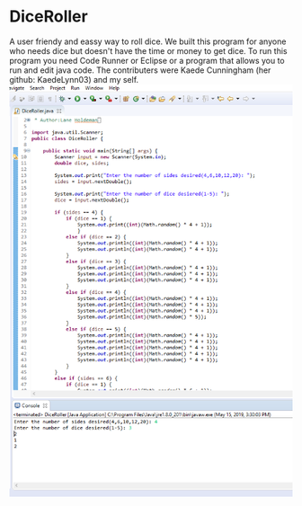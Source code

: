 # DiceRoller
A user friendy and eassy way to roll dice.
We built this program for anyone who needs dice but doesn't have the time or money to get dice.
To run this program you need Code Runner or Eclipse or a program that allows you to run and edit java code.
The contributers were Kaede Cunningham (her github: KaedeLynn03) and my self.
![](Screenshot.png)

